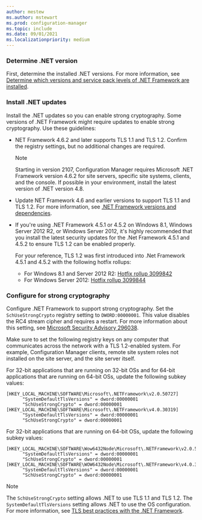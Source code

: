 ```yaml
---
author: mestew
ms.author: mstewart
ms.prod: configuration-manager
ms.topic: include
ms.date: 09/01/2021
ms.localizationpriority: medium
---
```


<!-- ## Update and configure the .NET Framework to support TLS 1.2 Note: the heading in in the 2 articles (enable-tls-1-2-client & enable-tls-1-2-server) to better facilitate linking. -->

### Determine .NET version

First, determine the installed .NET versions. For more information, see [Determine which versions and service pack levels of .NET Framework are installed](/troubleshoot/dotnet/framework/determine-dotnet-versions-service-pack-levels).

### Install .NET updates

Install the .NET updates so you can enable strong cryptography. Some versions of .NET Framework might require updates to enable strong cryptography. Use these guidelines:

- NET Framework 4.6.2 and later supports TLS 1.1 and TLS 1.2. Confirm the registry settings, but no additional changes are required.

  > [!NOTE]
  > Starting in version 2107, Configuration Manager requires Microsoft .NET Framework version 4.6.2 for site servers, specific site systems, clients, and the console.<!--10402814--> If possible in your environment, install the latest version of .NET version 4.8.

- Update NET Framework 4.6 and earlier versions to support TLS 1.1 and TLS 1.2. For more information, see [.NET Framework versions and dependencies](/dotnet/framework/migration-guide/versions-and-dependencies).

- If you're using .NET Framework 4.5.1 or 4.5.2 on Windows 8.1, Windows Server 2012 R2, or Windows Server 2012, it's highly recommended that you install the latest security updates for the .Net Framework 4.5.1 and 4.5.2 to ensure TLS 1.2 can be enabled properly.
  
  For your reference, TLS 1.2 was first introduced into .Net Framework 4.5.1 and 4.5.2 with the following hotfix rollups:
   - For Windows 8.1 and Server 2012 R2: [Hotfix rollup 3099842](https://support.microsoft.com/topic/hotfix-rollup-3099842-for-the-net-framework-4-5-2-and-the-net-framework-4-5-1-on-windows-7b629c7e-bea4-4838-2512-e22e8bad368a)
   - For Windows Server 2012: [Hotfix rollup 3099844](https://support.microsoft.com/topic/hotfix-rollup-3099844-for-the-net-framework-4-5-2-4-5-1-and-4-5-on-windows-ee48ac0d-79be-28f7-563d-e7bd46040dd3) 

### Configure for strong cryptography

Configure .NET Framework to support strong cryptography. Set the `SchUseStrongCrypto` registry setting to `DWORD:00000001`. This value disables the RC4 stream cipher and requires a restart. For more information about this setting, see [Microsoft Security Advisory 296038](/security-updates/SecurityAdvisories/2015/2960358).

Make sure to set the following registry keys on any computer that communicates across the network with a TLS 1.2-enabled system. For example, Configuration Manager clients, remote site system roles not installed on the site server, and the site server itself.

For 32-bit applications that are running on 32-bit OSs and for 64-bit applications that are running on 64-bit OSs, update the following subkey values:

``` Registry
[HKEY_LOCAL_MACHINE\SOFTWARE\Microsoft\.NETFramework\v2.0.50727]
      "SystemDefaultTlsVersions" = dword:00000001
      "SchUseStrongCrypto" = dword:00000001
[HKEY_LOCAL_MACHINE\SOFTWARE\Microsoft\.NETFramework\v4.0.30319]
      "SystemDefaultTlsVersions" = dword:00000001
      "SchUseStrongCrypto" = dword:00000001
```

For 32-bit applications that are running on 64-bit OSs, update the following subkey values:

``` Registry
[HKEY_LOCAL_MACHINE\SOFTWARE\Wow6432Node\Microsoft\.NETFramework\v2.0.50727]
      "SystemDefaultTlsVersions" = dword:00000001
      "SchUseStrongCrypto" = dword:00000001
[HKEY_LOCAL_MACHINE\SOFTWARE\WOW6432Node\Microsoft\.NETFramework\v4.0.30319]
      "SystemDefaultTlsVersions" = dword:00000001
      "SchUseStrongCrypto" = dword:00000001
```

> [!NOTE]
> The `SchUseStrongCrypto` setting allows .NET to use TLS 1.1 and TLS 1.2. The `SystemDefaultTlsVersions` setting allows .NET to use the OS configuration. For more information, see [TLS best practices with the .NET Framework](/dotnet/framework/network-programming/tls).
